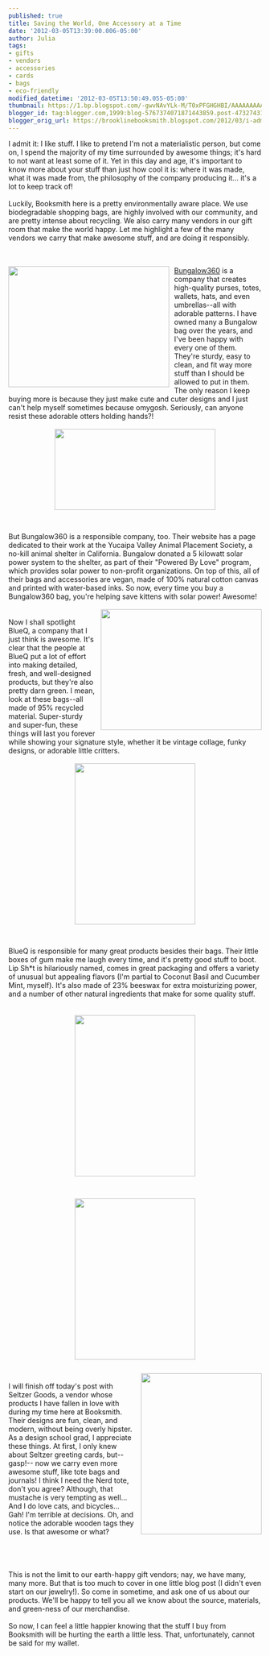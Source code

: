 ```yaml
---
published: true
title: Saving the World, One Accessory at a Time
date: '2012-03-05T13:39:00.006-05:00'
author: Julia
tags:
- gifts
- vendors
- accessories
- cards
- bags
- eco-friendly
modified_datetime: '2012-03-05T13:50:49.055-05:00'
thumbnail: https://1.bp.blogspot.com/-gwvNAvYLk-M/T0xPFGHGHBI/AAAAAAAAAFM/zT2ywbXYzHE/s72-c/CANDG%2B001.jpg
blogger_id: tag:blogger.com,1999:blog-5767374071871443859.post-4732743172357090080
blogger_orig_url: https://brooklinebooksmith.blogspot.com/2012/03/i-admit-it-i-like-stuff.html
---
```


I admit it: I like stuff. I like to pretend I'm not a materialistic person, but come on, I spend the majority of my time surrounded by awesome things; it's hard to not want at least some of it. Yet in this day and age, it's important to know more about your stuff than just how cool it is: where it was made, what it was made from, the philosophy of the company producing it… it's a lot to keep track of!<br /><br />Luckily, Booksmith here is a pretty environmentally aware place. We use biodegradable shopping bags, are highly involved with our community, and are pretty intense about recycling. We also carry many vendors in our gift room that make the world happy. Let me highlight a few of the many vendors we carry that make awesome stuff, and are doing it responsibly.<br /><br /><br /><div><img style="float:left; margin:0 10px 10px 0;cursor:pointer; cursor:hand;width: 320px; height: 240px;" src="https://1.bp.blogspot.com/-gwvNAvYLk-M/T0xPFGHGHBI/AAAAAAAAAFM/zT2ywbXYzHE/s320/CANDG%2B001.jpg" alt="" id="BLOGGER_PHOTO_ID_5714028976184630290" border="0" /></div><a href="https://bungalow360.com/boutiques.html" target="_blank">Bungalow360</a> is a company that creates high-quality purses, totes, wallets, hats, and even umbrellas--all with adorable patterns. I have owned many a Bungalow bag over the years, and I've been happy with every one of them. They're sturdy, easy to clean, and fit way more stuff than I should be allowed to put in them. The only reason I keep buying more is because they just make cute and cuter designs and I just can't help myself sometimes because omygosh. Seriously, can anyone resist these adorable otters holding hands?!<br /><br /><div><img style="display:block; margin:0px auto 10px; text-align:center;cursor:pointer; cursor:hand;width: 320px; height: 161px;" src="https://2.bp.blogspot.com/-Srj79m9mKhQ/T0xQXHgrOZI/AAAAAAAAAFY/rtzxdyxoXA8/s320/SeaOtterwalletLRG.jpg" alt="" id="BLOGGER_PHOTO_ID_5714030385309628818" border="0" /></div><br /><br />But Bungalow360 is a responsible company, too. Their website has a page dedicated to their work at the Yucaipa Valley Animal Placement Society, a no-kill animal shelter in California. Bungalow donated a 5 kilowatt solar power system to the shelter, as part of their "Powered By Love" program, which provides solar power to non-profit organizations. On top of this, all of their bags and accessories are vegan, made of 100% natural cotton canvas and printed with water-based inks. So now, every time you buy a Bungalow360 bag, you're helping save kittens with solar power! Awesome!<br /><br /><div><a href="https://2.bp.blogspot.com/-pW6_YDamZa4/T0xZtf7e8pI/AAAAAAAAAFk/J1t3mpPx8eo/s1600/CANDG%2B006.jpg"><img style="float:right; margin:0 0 10px 10px;cursor:pointer; cursor:hand;width: 320px; height: 240px;" src="https://2.bp.blogspot.com/-pW6_YDamZa4/T0xZtf7e8pI/AAAAAAAAAFk/J1t3mpPx8eo/s320/CANDG%2B006.jpg" alt="" id="BLOGGER_PHOTO_ID_5714040665426293394" border="0" /></a><br /></div>Now I shall spotlight BlueQ, a company that I just think is awesome. It's clear that the people at BlueQ put a lot of effort into making detailed, fresh, and well-designed products, but they're also pretty darn green. I mean, look at these bags--all made of 95% recycled material. Super-sturdy and super-fun, these things will last you forever while showing your signature style, whether it be vintage collage, funky designs, or adorable little critters.<br /><br /><div><img style="display:block; margin:0px auto 10px; text-align:center;cursor:pointer; cursor:hand;width: 240px; height: 320px;" src="https://2.bp.blogspot.com/-K-h0w_Oms60/T1UIiOVORLI/AAAAAAAAAF8/9qeoGzY705w/s320/CANDG%2B019.jpg" alt="" id="BLOGGER_PHOTO_ID_5716484686072399026" border="0" /></div><br /><br />BlueQ is responsible for many great products besides their bags. Their little boxes of gum make me laugh every time, and it's pretty good stuff to boot. Lip Sh*t is hilariously named, comes in great packaging and offers a variety of unusual but appealing flavors (I'm partial to Coconut Basil and Cucumber Mint, myself). It's also made of 23% beeswax for extra moisturizing power, and a number of other natural ingredients that make for some quality stuff.<br /><br /><br /><div><img style="display:block; margin:0px auto 10px; text-align:left;cursor:pointer; cursor:hand;width: 240px; height: 320px;" src="https://3.bp.blogspot.com/-qsdgzzSiyzA/T1UI8mHJDQI/AAAAAAAAAGI/5uyZcaNvIGs/s320/CANDG%2B020.jpg" alt="" id="BLOGGER_PHOTO_ID_5716485139132386562" border="0" /></div><br /><br /><div><img style="display:block; margin:0px auto 10px; text-align:center;cursor:pointer; cursor:hand;width: 240px; height: 320px;" src="https://4.bp.blogspot.com/-kI9r1xCZw8E/T1UI82-56KI/AAAAAAAAAGQ/n6_qomfZ9AA/s320/CANDG%2B017.jpg" alt="" id="BLOGGER_PHOTO_ID_5716485143661242530" border="0" /></div><br /><div><img style="float:right; margin:0 0 10px 10px;cursor:pointer; cursor:hand;width: 240px; height: 320px;" src="https://4.bp.blogspot.com/-cct1HpQ-_6o/T1UJ4fYrnSI/AAAAAAAAAGs/CK-E21CWing/s320/CANDG%2B012.jpg" alt="" id="BLOGGER_PHOTO_ID_5716486168119057698" border="0" /></div><br /><div>I will finish off today's post with Seltzer Goods, a vendor whose products I have fallen in love with during my time here at Booksmith. Their designs are fun, clean, and modern, without being overly hipster. As a design school grad, I appreciate these things. At first, I only knew about Seltzer greeting cards, but--gasp!-- now we carry even more awesome stuff, like tote bags and journals! I think I need the Nerd tote, don't you agree? Although, that mustache is very tempting as well... And I do love cats, and bicycles... Gah! I'm terrible at decisions. Oh, and notice the adorable wooden tags they use. Is that awesome or what?<br /></div><br /><br /><br /><br />This is not the limit to our earth-happy gift vendors; nay, we have many, many more. But that is too much to cover in one little blog post (I didn't even start on our jewelry!). So come in sometime, and ask one of us about our products. We'll be happy to tell you all we know about the source, materials, and green-ness of our merchandise.<br /><br />So now, I can feel a little happier knowing that the stuff I buy from Booksmith will be hurting the earth a little less. That, unfortunately, cannot be said for my wallet.